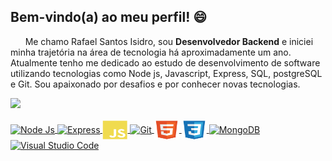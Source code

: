 ## Bem-vindo(a) ao meu perfil! 😄
 
    Me chamo Rafael Santos Isidro, sou **Desenvolvedor Backend** e iniciei minha trajetória na área de tecnologia há aproximadamente um ano. Atualmente tenho me dedicado ao estudo de desenvolvimento de software utilizando tecnologias como Node js, Javascript, Express, SQL, postgreSQL e Git. Sou apaixonado por desafios e por conhecer novas tecnologias.


   
 <div>
    
   <a href="https://github.com/rafael-isidro">
   <img height="180em" src="https://github-readme-stats.vercel.app/api/top-langs/?username=rafael-isidro&theme=tokyonight&hide_border=true&custom_title=Linguagens%20%Principais"/>

</div>
<div style="display: inline_block"><br>
  <img align="center" alt="Node Js" height="30" width="40" src="https://cdn.jsdelivr.net/gh/devicons/devicon/icons/nodejs/nodejs-original.svg">
  <img align="center" alt="Express" height="30" width="40"  src="https://icongr.am/devicon/express-original.svg?size=128&color=ffffff">
  <img align="center" alt="Js" height="30" width="40" src="https://raw.githubusercontent.com/devicons/devicon/master/icons/javascript/javascript-plain.svg">
  <img align="center" alt="Git" height="30" width="40" src="https://cdn.jsdelivr.net/gh/devicons/devicon/icons/git/git-original.svg">
  <img align="center" alt="HTML" height="30" width="40" src="https://raw.githubusercontent.com/devicons/devicon/master/icons/html5/html5-original.svg">
  <img align="center" alt="CSS" height="30" width="40" src="https://raw.githubusercontent.com/devicons/devicon/master/icons/css3/css3-original.svg">
  <img align="center" alt="MongoDB" height="30" width="40" src="https://cdn.jsdelivr.net/gh/devicons/devicon/icons/mongodb/mongodb-plain.svg"> 
  <img align="center" alt="Visual Studio Code" height="30" width="40" src="https://cdn.jsdelivr.net/gh/devicons/devicon/icons/vscode/vscode-original.svg" />
</div>
